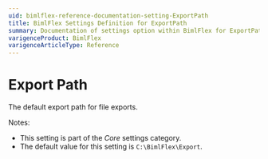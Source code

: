 ```yaml
---
uid: bimlflex-reference-documentation-setting-ExportPath
title: BimlFlex Settings Definition for ExportPath
summary: Documentation of settings option within BimlFlex for ExportPath
varigenceProduct: BimlFlex
varigenceArticleType: Reference
---
```


# Export Path

The default export path for file exports.

Notes:

* This setting is part of the *Core* settings category.
* The default value for this setting is `C:\BimlFlex\Export`.